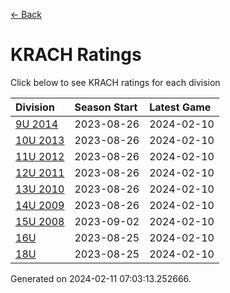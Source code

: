 [<- Back](../readme.md)
# KRACH Ratings
Click below to see KRACH ratings for each division

| Division | Season Start | Latest Game |
| :-- | :-- | :-- |
| [9U 2014](9U-2014-ratings.md) | 2023-08-26 | 2024-02-10 |
| [10U 2013](10U-2013-ratings.md) | 2023-08-26 | 2024-02-10 |
| [11U 2012](11U-2012-ratings.md) | 2023-08-26 | 2024-02-10 |
| [12U 2011](12U-2011-ratings.md) | 2023-08-26 | 2024-02-10 |
| [13U 2010](13U-2010-ratings.md) | 2023-08-26 | 2024-02-10 |
| [14U 2009](14U-2009-ratings.md) | 2023-08-26 | 2024-02-10 |
| [15U 2008](15U-2008-ratings.md) | 2023-09-02 | 2024-02-10 |
| [16U](16U-ratings.md) | 2023-08-25 | 2024-02-10 |
| [18U](18U-ratings.md) | 2023-08-25 | 2024-02-10 |

Generated on 2024-02-11 07:03:13.252666.
